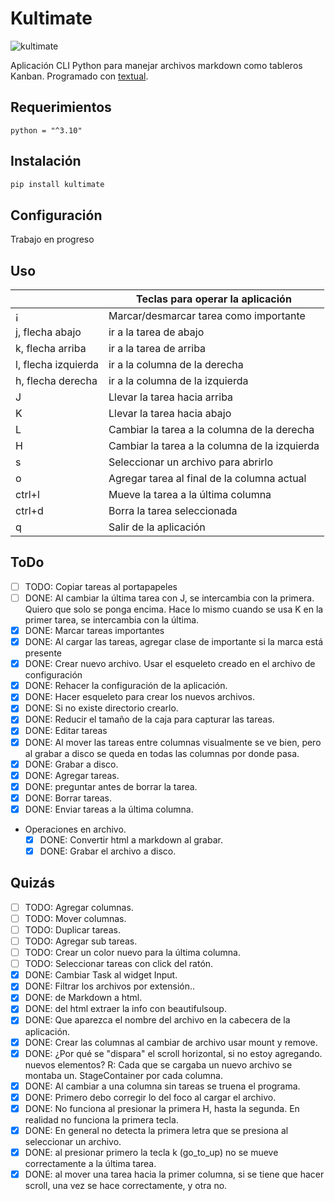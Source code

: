# Kultimate

![kultimate](render1686782901985.gif)

Aplicación CLI Python para manejar archivos markdown como tableros Kanban.
Programado con [textual](https://textual.textualize.io/).

## Requerimientos

`python = "^3.10"`

## Instalación

```sh
pip install kultimate
```

## Configuración

Trabajo en progreso

## Uso

|                     | Teclas para operar la aplicación              |
| ------------------- | --------------------------------------------- |
| ¡                   | Marcar/desmarcar tarea como importante        |
| j, flecha abajo     | ir a la tarea de abajo                        |
| k, flecha arriba    | ir a la tarea de arriba                       |
| l, flecha izquierda | ir a la columna de la derecha                 |
| h, flecha derecha   | ir a la columna de la izquierda               |
| J                   | Llevar la tarea hacia arriba                  |
| K                   | Llevar la tarea hacia abajo                   |
| L                   | Cambiar la tarea a la columna de la derecha   |
| H                   | Cambiar la tarea a la columna de la izquierda |
| s                   | Seleccionar un archivo para abrirlo           |
| o                   | Agregar tarea al final de la columna actual   |
| ctrl+l              | Mueve la tarea a la última columna            |
| ctrl+d              | Borra la tarea seleccionada                   |
| q                   | Salir de la aplicación                        |

## ToDo

- [ ] TODO: Copiar tareas al portapapeles
- [ ] DONE: Al cambiar la última tarea con J, se intercambia con la primera.
      Quiero que solo se ponga encima. Hace lo mismo cuando se usa K en la
      primer tarea, se intercambia con la última.
- [x] DONE: Marcar tareas importantes
- [x] DONE: Al cargar las tareas, agregar clase de importante si la marca está
      presente
- [x] DONE: Crear nuevo archivo. Usar el esqueleto creado en el archivo de configuración
- [x] DONE: Rehacer la configuración de la aplicación.
- [x] DONE: Hacer esqueleto para crear los nuevos archivos.
- [x] DONE: Si no existe directorio crearlo.
- [x] DONE: Reducir el tamaño de la caja para capturar las tareas.
- [x] DONE: Editar tareas
- [x] DONE: Al mover las tareas entre columnas visualmente se ve bien, pero al
      grabar a disco se queda en todas las columnas por donde pasa.
- [x] DONE: Grabar a disco.
- [x] DONE: Agregar tareas.
- [x] DONE: preguntar antes de borrar la tarea.
- [x] DONE: Borrar tareas.
- [x] DONE: Enviar tareas a la última columna.
- Operaciones en archivo.
  - [x] DONE: Convertir html a markdown al grabar.
  - [x] DONE: Grabar el archivo a disco.

## Quizás

- [ ] TODO: Agregar columnas.
- [ ] TODO: Mover columnas.
- [ ] TODO: Duplicar tareas.
- [ ] TODO: Agregar sub tareas.
- [ ] TODO: Crear un color nuevo para la última columna.
- [ ] TODO: Seleccionar tareas con click del ratón.
- [x] DONE: Cambiar Task al widget Input.
- [x] DONE: Filtrar los archivos por extensión..
- [x] DONE: de Markdown a html.
- [x] DONE: del html extraer la info con beautifulsoup.
- [x] DONE: Que aparezca el nombre del archivo en la cabecera de la aplicación.
- [x] DONE: Crear las columnas al cambiar de archivo usar mount y remove.
- [x] DONE: ¿Por qué se "dispara" el scroll horizontal, si no estoy agregando.
      nuevos elementos? R: Cada que se cargaba un nuevo archivo se montaba un.
      StageContainer por cada columna.
- [x] DONE: Al cambiar a una columna sin tareas se truena el programa.
- [x] DONE: Primero debo corregir lo del foco al cargar el archivo.
- [x] DONE: No funciona al presionar la primera H, hasta la segunda. En realidad no
      funciona la primera tecla.
- [x] DONE: En general no detecta la primera letra que se presiona al seleccionar
      un archivo.
- [x] DONE: al presionar primero la tecla k (go_to_up) no se mueve correctamente a
      la última tarea.
- [x] DONE: al mover una tarea hacia la primer columna, si se tiene que hacer
      scroll, una vez se hace correctamente, y otra no.
